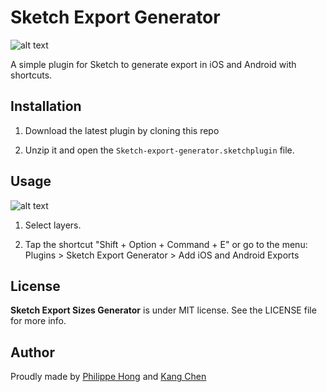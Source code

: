 Sketch Export Generator
=============================

![alt text](http://philippehong.com/download/SketchExportGenerator.png "Logo Sketch Export Generator")

A simple plugin for Sketch to generate export in iOS and Android with shortcuts.

Installation
------------

1. Download the latest plugin by cloning this repo

2. Unzip it and open the `Sketch-export-generator.sketchplugin` file.

Usage
-----

![alt text](http://philippehong.com/download/sketchgeneratorexport.gif "Logo Sketch Export Generator")

1. Select layers.

2. Tap the shortcut "Shift + Option + Command + E" or go to the menu: Plugins > Sketch Export Generator > Add iOS and Android Exports


License
-------

**Sketch Export Sizes Generator** is under MIT license. See the LICENSE file for more info.

Author
------

Proudly made by [Philippe Hong](http://philippehong.com) and [Kang Chen](http://Kangchen.me)